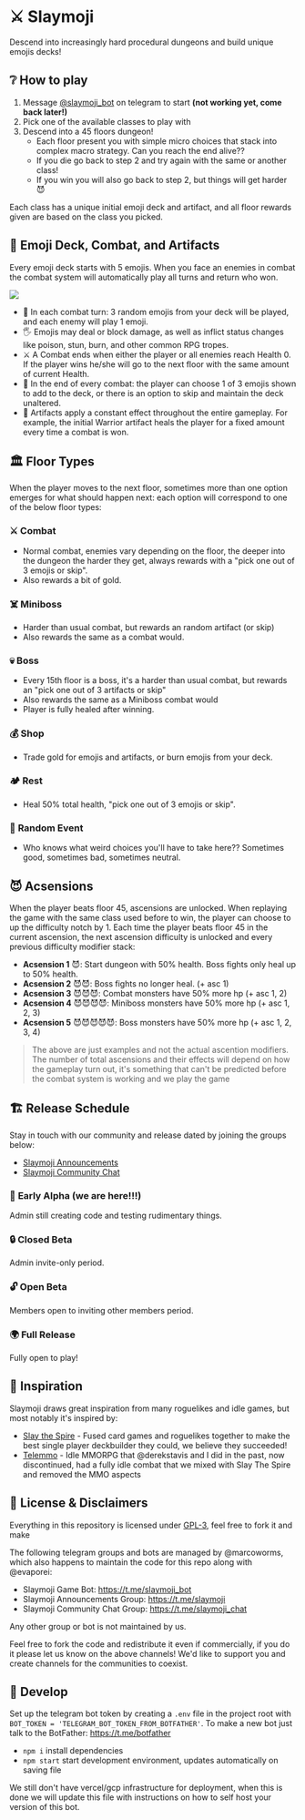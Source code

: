 # ⚔️ Slaymoji

Descend into increasingly hard procedural dungeons and build unique emojis decks!

## ❔ How to play

1) Message [@slaymoji_bot](https://t.me/slaymoji_bot) on telegram to start **(not working yet, come back later!)**
2) Pick one of the available classes to play with
3) Descend into a 45 floors dungeon!
    - Each floor present you with simple micro choices that stack into complex macro strategy. Can you reach the end alive??
    - If you die go back to step 2 and try again with the same or another class!
    - If you win you will also go back to step 2, but things will get harder 😈

Each class has a unique initial emoji deck and artifact, and all floor rewards given are based on the class you picked.

## 👊 Emoji Deck, Combat, and Artifacts

Every emoji deck starts with 5 emojis. When you face an enemies in combat the combat system will automatically play all turns and return who won.

![](https://i.imgur.com/q5xrqfu.png)

- 👊 In each combat turn: 3 random emojis from your deck will be played, and each enemy will play 1 emoji.  
- 🖐️ Emojis may deal or block damage, as well as inflict status changes like poison, stun, burn, and other common RPG tropes.  
- ⚔️ A Combat ends when either the player or all enemies reach Health 0. If the player wins he/she will go to the next floor with the same amount of current Health.  
- 🎲 In the end of every combat: the player can choose 1 of 3 emojis shown to add to the deck, or there is an option to skip and maintain the deck unaltered.  
- 💖 Artifacts apply a constant effect throughout the entire gameplay. For example, the initial Warrior artifact heals the player for a fixed amount every time a combat is won.  

## 🏛️ Floor Types

When the player moves to the next floor, sometimes more than one option emerges for what should happen next: each option will correspond to one of the below floor types:

### ⚔️ **Combat**
- Normal combat, enemies vary depending on the floor, the deeper into the dungeon the harder they get, always rewards with a "pick one out of 3 emojis or skip".
- Also rewards a bit of gold.

### ☠️ **Miniboss**
- Harder than usual combat, but rewards an random artifact (or skip)
- Also rewards the same as a combat would.

### 💀 **Boss**
- Every 15th floor is a boss, it's a harder than usual combat, but rewards an "pick one out of 3 artifacts or skip"
- Also rewards the same as a Miniboss combat would
- Player is fully healed after winning.

### 💰 **Shop**
- Trade gold for emojis and artifacts, or burn emojis from your deck.

### 🏕️ **Rest**
- Heal 50% total health, "pick one out of 3 emojis or skip".

### 🎲 **Random Event**
- Who knows what weird choices you'll have to take here?? Sometimes good, sometimes bad, sometimes neutral. 

## 😈 Acsensions

When the player beats floor 45, ascensions are unlocked. When replaying the game with the same class used before to win, the player can choose to up the difficulty notch by 1. Each time the player beats floor 45 in the current ascension, the next ascension difficulty is unlocked and every previous difficulty modifier stack:

- **Acsension 1** 😈: Start dungeon with 50% health. Boss fights only heal up to 50% health.  
- **Acsension 2** 😈😈: Boss fights no longer heal. (+ asc 1)  
- **Acsension 3** 😈😈😈: Combat monsters have 50% more hp (+ asc 1, 2)  
- **Acsension 4** 😈😈😈😈: Miniboss monsters have 50% more hp (+ asc 1, 2, 3)  
- **Acsension 5** 😈😈😈😈😈: Boss monsters have 50% more hp (+ asc 1, 2, 3, 4)  

> The above are just examples and not the actual ascention modifiers. The number of total ascensions and their effects will depend on how the gameplay turn out, it's something that can't be predicted before the combat system is working and we play the game 

## 🏗️ Release Schedule

Stay in touch with our community and release dated by joining the groups below:  
- [Slaymoji Announcements](https://t.me/slaymoji)  
- [Slaymoji Community Chat](https://t.me/slaymoji_chat)  

### 🧱 **Early Alpha (we are here!!!)**
Admin still creating code and testing rudimentary things.

### 🔒 **Closed Beta**
Admin invite-only period.

### 🔓 **Open Beta**
Members open to inviting other members period.

### 🌍 **Full Release**
Fully open to play! 

## 🌟 Inspiration

Slaymoji draws great inspiration from many roguelikes and idle games, but most notably it's inspired by:

- [Slay the Spire](https://store.steampowered.com/app/646570/Slay_the_Spire/) - Fused card games and roguelikes together to make the best single player deckbuilder they could, we believe they succeeded!
- [Telemmo](https://github.com/telemmo/telemmo) - Idle MMORPG that @derekstavis and I did in the past, now discontinued, had a fully idle combat that we mixed with Slay The Spire and removed the MMO aspects

## 📖 License & Disclaimers

Everything in this repository is licensed under [GPL-3](https://www.gnu.org/licenses/gpl-3.0.en.html), feel free to fork it and make

The following telegram groups and bots are managed by @marcoworms, which also happens to maintain the code for this repo along with @evaporei:

- Slaymoji Game Bot: https://t.me/slaymoji_bot  
- Slaymoji Announcements Group: https://t.me/slaymoji  
- Slaymoji Community Chat Group: https://t.me/slaymoji_chat  

Any other group or bot is not maintained by us.

Feel free to fork the code and redistribute it even if commercially, if you do it please let us know on the above channels! We'd like to support you and create channels for the communities to coexist.

## 🔧 Develop

Set up the telegram bot token by creating a `.env` file in the project root with `BOT_TOKEN = 'TELEGRAM_BOT_TOKEN_FROM_BOTFATHER'`. To make a new bot just talk to the BotFather: https://t.me/botfather

- `npm i` install dependencies
- `npm start` start development environment, updates automatically on saving file

We still don't have vercel/gcp infrastructure for deployment, when this is done we will update this file with instructions on how to self host your version of this bot.